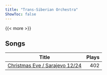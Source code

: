 ```yaml
---
title: "Trans-Siberian Orchestra"
ShowToc: false
---
```


{{< more >}}

## Songs
Title | Plays 
----- | -----: 
[Christmas Eve / Sarajevo 12/24](/songs/christmas-eve-sarajevo) | 402

